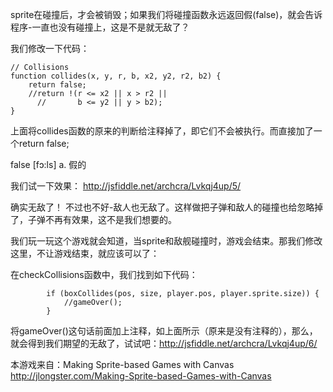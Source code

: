 sprite在碰撞后，才会被销毁；如果我们将碰撞函数永远返回假(false)，就会告诉程序-一直也没有碰撞上，这是不是就无敌了？

我们修改一下代码：
```
// Collisions
function collides(x, y, r, b, x2, y2, r2, b2) {
    return false;
    //return !(r <= x2 || x > r2 ||
      //       b <= y2 || y > b2);
}
```
上面将collides函数的原来的判断给注释掉了，即它们不会被执行。而直接加了一个return false;

false [fɔ:ls] a. 假的

我们试一下效果：
http://jsfiddle.net/archcra/Lvkqj4up/5/

确实无敌了！
不过也不好-敌人也无敌了。这样做把子弹和敌人的碰撞也给忽略掉了，子弹不再有效果，这不是我们想要的。

我们玩一玩这个游戏就会知道，当sprite和敌舰碰撞时，游戏会结束。那我们修改这里，不让游戏结束，就应该可以了：

在checkCollisions函数中，我们找到如下代码：
```
        if (boxCollides(pos, size, player.pos, player.sprite.size)) {
            //gameOver();
        }
```

将gameOver()这句话前面加上注释，如上面所示（原来是没有注释的），那么，就会得到我们期望的无敌了，试试吧：http://jsfiddle.net/archcra/Lvkqj4up/6/


本游戏来自：Making Sprite-based Games with Canvas
http://jlongster.com/Making-Sprite-based-Games-with-Canvas


